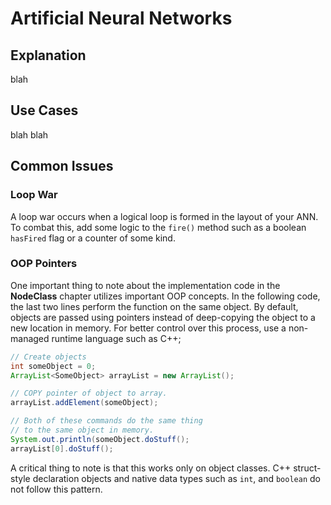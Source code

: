 # Artificial Neural Networks
## Explanation
blah
## Use Cases
blah blah
## Common Issues
### Loop War
A loop war occurs when a logical loop is formed in the layout of your ANN. To combat this, add some logic to the `fire()` method such as a boolean `hasFired` flag or a counter of some kind.
### OOP Pointers
One important thing to note about the implementation code in the **NodeClass** chapter utilizes important OOP concepts. In the following code, the last two lines perform the function on the same object. By default, objects are passed using pointers instead of deep-copying the object to a new location in memory. For better control over this process, use a non-managed runtime language such as C++;

``` Java
// Create objects
int someObject = 0;
ArrayList<SomeObject> arrayList = new ArrayList();

// COPY pointer of object to array.
arrayList.addElement(someObject);

// Both of these commands do the same thing
// to the same object in memory.
System.out.println(someObject.doStuff();
arrayList[0].doStuff();
```

A critical thing to note is that this works only on object classes. C++ struct-style declaration objects and native data types such as `int`, and `boolean` do not follow this pattern.

